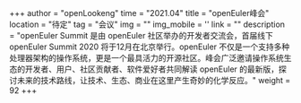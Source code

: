 +++ 
author = "openLookeng"
time = "2021.04" 
title = "openEuler峰会" 
location = "待定" 
tag = "会议"
img = "" 
img_mobile = ''
link = ""
description = "openEuler Summit 是由 openEuler 社区举办的开发者交流会，首届线下 openEuler Summit 2020 将于12月在北京举行。openEuler 不仅是一个支持多种处理器架构的操作系统，更是一个最具活力的开源社区。峰会广泛邀请操作系统生态的开发者、用户、社区贡献者、软件爱好者共同解读 openEuler 的最新版，探讨未来的技术路线，让技术、生态、商业在这里产生奇妙的化学反应。"
weight = 92
+++
